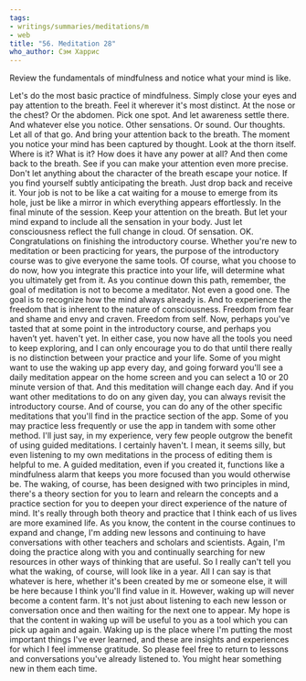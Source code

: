 ```yaml
---
tags:
- writings/summaries/meditations/m
- web
title: "56. Meditation 28"
who_author: Сэм Харрис
---
```


Review the fundamentals of mindfulness and notice what your mind is like.

Let's do the most basic practice of mindfulness. Simply close your eyes and pay attention to the breath. Feel it wherever it's most distinct. At the nose or the chest? Or the abdomen. Pick one spot. And let awareness settle there. And whatever else you notice. Other sensations. Or sound. Our thoughts. Let all of that go. And bring your attention back to the breath. The moment you notice your mind has been captured by thought. Look at the thorn itself. Where is it? What is it? How does it have any power at all? And then come back to the breath. See if you can make your attention even more precise. Don't let anything about the character of the breath escape your notice. If you find yourself subtly anticipating the breath. Just drop back and receive it. Your job is not to be like a cat waiting for a mouse to emerge from its hole, just be like a mirror in which everything appears effortlessly. In the final minute of the session. Keep your attention on the breath. But let your mind expand to include all the sensation in your body. Just let consciousness reflect the full change in cloud. Of sensation. OK. Congratulations on finishing the introductory course. Whether you're new to meditation or been practicing for years, the purpose of the introductory course was to give everyone the same tools. Of course, what you choose to do now, how you integrate this practice into your life, will determine what you ultimately get from it. As you continue down this path, remember, the goal of meditation is not to become a meditator. Not even a good one. The goal is to recognize how the mind always already is. And to experience the freedom that is inherent to the nature of consciousness. Freedom from fear and shame and envy and craven. Freedom from self. Now, perhaps you've tasted that at some point in the introductory course, and perhaps you haven’t yet. haven't yet. In either case, you now have all the tools you need to keep exploring, and I can only encourage you to do that until there really is no distinction between your practice and your life. Some of you might want to use the waking up app every day, and going forward you'll see a daily meditation appear on the home screen and you can select a 10 or 20 minute version of that. And this meditation will change each day. And if you want other meditations to do on any given day, you can always revisit the introductory course. And of course, you can do any of the other specific meditations that you'll find in the practice section of the app. Some of you may practice less frequently or use the app in tandem with some other method. I'll just say, in my experience, very few people outgrow the benefit of using guided meditations. I certainly haven't. I mean, it seems silly, but even listening to my own meditations in the process of editing them is helpful to me. A guided meditation, even if you created it, functions like a mindfulness alarm that keeps you more focused than you would otherwise be. The waking, of course, has been designed with two principles in mind, there's a theory section for you to learn and relearn the concepts and a practice section for you to deepen your direct experience of the nature of mind. It's really through both theory and practice that I think each of us lives are more examined life. As you know, the content in the course continues to expand and change, I'm adding new lessons and continuing to have conversations with other teachers and scholars and scientists. Again, I'm doing the practice along with you and continually searching for new resources in other ways of thinking that are useful. So I really can't tell you what the waking, of course, will look like in a year. All I can say is that whatever is here, whether it's been created by me or someone else, it will be here because I think you'll find value in it. However, waking up will never become a content farm. It's not just about listening to each new lesson or conversation once and then waiting for the next one to appear. My hope is that the content in waking up will be useful to you as a tool which you can pick up again and again. Waking up is the place where I'm putting the most important things I've ever learned, and these are insights and experiences for which I feel immense gratitude. So please feel free to return to lessons and conversations you've already listened to. You might hear something new in them each time. 